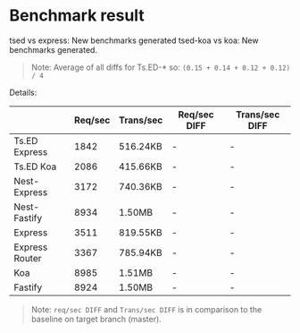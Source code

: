 # Benchmark result

tsed vs express: New benchmarks generated
tsed-koa vs koa: New benchmarks generated.

> Note: 
> Average of all diffs for Ts.ED-* so: `(0.15 + 0.14 + 0.12 + 0.12) / 4`

Details:

|                | Req/sec | Trans/sec | Req/sec DIFF | Trans/sec DIFF |
| -------------- | ------- | --------- | ------------ | -------------- |
| Ts.ED Express  | 1842    | 516.24KB  | -            | -              |
| Ts.ED Koa      | 2086    | 415.66KB  | -            | -              |
| Nest-Express   | 3172    | 740.36KB  | -            | -              |
| Nest-Fastify   | 8934    | 1.50MB    | -            | -              |
| Express        | 3511    | 819.55KB  | -            | -              |
| Express Router | 3367    | 785.94KB  | -            | -              |
| Koa            | 8985    | 1.51MB    | -            | -              |
| Fastify        | 8924    | 1.50MB    | -            | -              |

> Note:
> `req/sec DIFF` and `Trans/sec DIFF` is in comparison to the baseline on target branch (master).